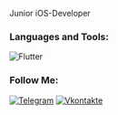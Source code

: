 Junior iOS-Developer
### Languages and Tools:
![Flutter](https://img.shields.io/badge/-Swift-090909?style=for-the-badge&logo=Swift&logoColor=47C5FB)


### Follow Me:
[![Telegram](https://img.shields.io/badge/-Telegram-090909?style=for-the-badge&logo=telegram&logoColor=27A0D9)](https://t.me/efreet666)
[![Vkontakte](https://img.shields.io/badge/-Vkontakte-090909?style=for-the-badge&logo=Vk&logoColor=4F7DB3)](https://vk.com/vlad_bokin)
